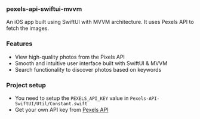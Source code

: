 ### pexels-api-swiftui-mvvm
An iOS app built using SwiftUI with MVVM architecture. It uses Pexels API to fetch the images.

### Features
- View high-quality photos from the Pixels API
- Smooth and intuitive user interface built with SwiftUI & MVVM
- Search functionality to discover photos based on keywords

### Project setup
- You need to setup the `PEXELS_API_KEY` value in `Pexels-API-SwiftUI/Util/Constant.swift`
- Get your own API key from [Pexels API](https://www.pexels.com/api/)
